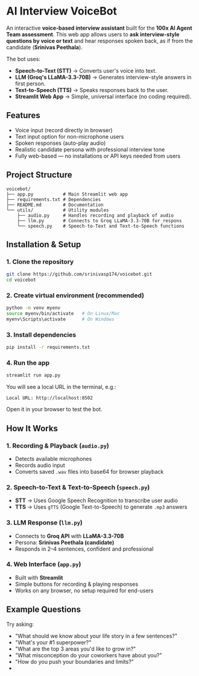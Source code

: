 # AI Interview VoiceBot

An interactive **voice-based interview assistant** built for the **100x AI Agent Team assessment**.
This web app allows users to **ask interview-style questions by voice or text** and hear responses spoken back, as if from the candidate (**Srinivas Peethala**).

The bot uses:

* **Speech-to-Text (STT)** → Converts user's voice into text.
* **LLM (Groq's LLaMA-3.3-70B)** → Generates interview-style answers in first person.
* **Text-to-Speech (TTS)** → Speaks responses back to the user.
* **Streamlit Web App** → Simple, universal interface (no coding required).

## Features

* Voice input (record directly in browser)
* Text input option for non-microphone users
* Spoken responses (auto-play audio)
* Realistic candidate persona with professional interview tone
* Fully web-based — no installations or API keys needed from users

## Project Structure

```
voicebot/
├── app.py           # Main Streamlit web app
├── requirements.txt # Dependencies
├── README.md        # Documentation
└── utils/           # Utility modules
    ├── audio.py     # Handles recording and playback of audio
    ├── llm.py       # Connects to Groq LLaMA-3.3-70B for respons
    └── speech.py    # Speech-to-Text and Text-to-Speech functions
```

## Installation & Setup

### 1. Clone the repository

```bash
git clone https://github.com/srinivasp174/voicebot.git
cd voicebot
```

### 2. Create virtual environment (recommended)

```bash
python -m venv myenv
source myenv/bin/activate   # On Linux/Mac
myenv\Scripts\activate      # On Windows
```

### 3. Install dependencies

```bash
pip install -r requirements.txt
```

### 4. Run the app

```bash
streamlit run app.py
```

You will see a local URL in the terminal, e.g.:

```
Local URL: http://localhost:8502
```

Open it in your browser to test the bot.

## How It Works

### 1. Recording & Playback (`audio.py`)

* Detects available microphones
* Records audio input
* Converts saved `.wav` files into base64 for browser playback

### 2. Speech-to-Text & Text-to-Speech (`speech.py`)

* **STT** → Uses Google Speech Recognition to transcribe user audio
* **TTS** → Uses `gTTS` (Google Text-to-Speech) to generate `.mp3` answers

### 3. LLM Response (`llm.py`)

* Connects to **Groq API** with **LLaMA-3.3-70B**
* Persona: **Srinivas Peethala (candidate)**
* Responds in 2–4 sentences, confident and professional

### 4. Web Interface (`app.py`)

* Built with **Streamlit**
* Simple buttons for recording & playing responses
* Works on any browser, no setup required for end-users

## Example Questions

Try asking:

* "What should we know about your life story in a few sentences?"
* "What's your #1 superpower?"
* "What are the top 3 areas you'd like to grow in?"
* "What misconception do your coworkers have about you?"
* "How do you push your boundaries and limits?"
* 
